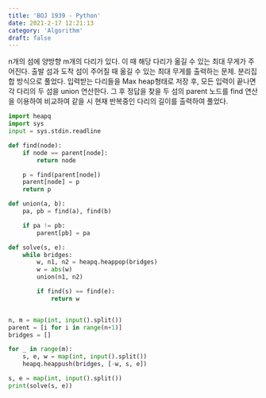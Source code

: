 ```yaml
---
title: 'BOJ 1939 - Python'
date: 2021-2-17 12:21:13
category: 'Algorithm'
draft: false
---
```

n개의 섬에 양방향 m개의 다리가 있다. 이 때 해당 다리가 옮길 수 있는 최대 무게가 주어진다. 출발 섬과 도착 섬이 주어질 때 옮길 수 있는 최대 무게를 출력하는 문제. 분리집합 방식으로 풀었다. 입력받는 다리들을 Max heap형태로 저장 후, 모든 입력이 끝나면 각 다리의 두 섬을 union 연산한다. 그 후 정답을 찾을 두 섬의 parent 노드를 find 연산을 이용하여 비교하여 같을 시 현재 반복중인 다리의 길이를 출력하여 풀었다.
```python
import heapq
import sys
input = sys.stdin.readline

def find(node):
    if node == parent[node]:
        return node

    p = find(parent[node])
    parent[node] = p
    return p

def union(a, b):
    pa, pb = find(a), find(b)

    if pa != pb:
        parent[pb] = pa

def solve(s, e):
    while bridges:
        w, n1, n2 = heapq.heappop(bridges)
        w = abs(w)
        union(n1, n2)

        if find(s) == find(e):
            return w


n, m = map(int, input().split())
parent = [i for i in range(n+1)]
bridges = []

for _ in range(m):
    s, e, w = map(int, input().split())
    heapq.heappush(bridges, [-w, s, e])

s, e = map(int, input().split())
print(solve(s, e))

```